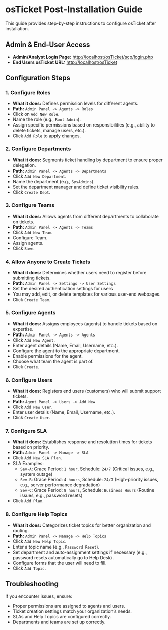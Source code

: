 # osTicket Post-Installation Guide
This guide provides step-by-step instructions to configure osTicket after installation.

## Admin & End-User Access
- **Admin/Analyst Login Page:** [http://localhost/osTicket/scp/login.php](http://localhost/osTicket/scp/login.php)
- **End Users osTicket URL:** [http://localhost/osTicket](http://localhost/osTicket)

## Configuration Steps
### 1. Configure Roles
- **What it does:** Defines permission levels for different agents.
- **Path:** `Admin Panel -> Agents -> Roles`
- Click on `Add New Role`.
- Name the role (e.g., `Root Admin`).
- Assign specific permissions based on responsibilities (e.g., ability to delete tickets, manage users, etc.).
- Click `Add Role` to apply changes.

### 2. Configure Departments
- **What it does:** Segments ticket handling by department to ensure proper delegation.
- **Path:** `Admin Panel -> Agents -> Departments`
- Click `Add New Department`.
- Name the department (e.g., `SysAdmins`).
- Set the department manager and define ticket visibility rules.
- Click `Create Dept`.

### 3. Configure Teams
- **What it does:** Allows agents from different departments to collaborate on tickets.
- **Path:** `Admin Panel -> Agents -> Teams`
- Click `Add New Team`.
- Configure Team.
- Assign agents.
- Click `Save`.

### 4. Allow Anyone to Create Tickets
- **What it does:** Determines whether users need to register before submitting tickets.
- **Path:** `Admin Panel -> Settings -> User Settings`
- Set the desired authentication settings for users
- You may add, edit, or delete templates for various user-end webpages.
- Click `Create Team`.

### 5. Configure Agents
- **What it does:** Assigns employees (agents) to handle tickets based on expertise.
- **Path:** `Admin Panel -> Agents -> Agents`
- Click `Add New Agent`.
- Enter agent details (Name, Email, Username, etc.).
- Configure the agent to the appropriate department.
- Enable permissions for the agent.
- Choose what team the agent is part of.
- Click `Create`.

### 6. Configure Users
- **What it does:** Registers end users (customers) who will submit support tickets.
- **Path:** `Agent Panel -> Users -> Add New`
- Click `Add New User`.
- Enter user details (Name, Email, Username, etc.).
- Click `Create User`.

### 7. Configure SLA
- **What it does:** Establishes response and resolution times for tickets based on priority.
- **Path:** `Admin Panel -> Manage -> SLA`
- Click `Add New SLA Plan`.
- SLA Examples:
  - `Sev-A`: Grace Period: `1 hour`, Schedule: `24/7` (Critical issues, e.g., system outage)
  - `Sev-B`: Grace Period: `4 hours`, Schedule: `24/7` (High-priority issues, e.g., server performance degradation)
  - `Sev-C`: Grace Period: `8 hours`, Schedule: `Business Hours` (Routine issues, e.g., password resets)
- Click `Add Plan`.

### 8. Configure Help Topics
- **What it does:** Categorizes ticket topics for better organization and routing.
- **Path:** `Admin Panel -> Manage -> Help Topics`
- Click `Add New Help Topic`.
- Enter a topic name (e.g., `Password Reset`).
- Set department and auto-assignment settings if necessary (e.g., password resets automatically go to Help Desk).
- Configure forms that the user will need to fill.
- Click `Add Topic`.

## Troubleshooting
If you encounter issues, ensure:
- Proper permissions are assigned to agents and users.
- Ticket creation settings match your organization’s needs.
- SLAs and Help Topics are configured correctly.
- Departments and teams are set up correctly.
